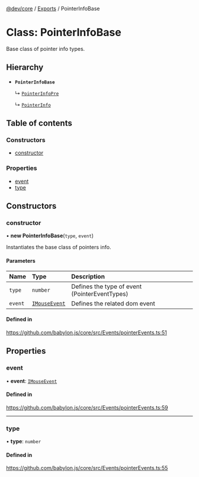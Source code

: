 [@dev/core](../README.md) / [Exports](../modules.md) / PointerInfoBase

# Class: PointerInfoBase

Base class of pointer info types.

## Hierarchy

- **`PointerInfoBase`**

  ↳ [`PointerInfoPre`](PointerInfoPre.md)

  ↳ [`PointerInfo`](PointerInfo.md)

## Table of contents

### Constructors

- [constructor](PointerInfoBase.md#constructor)

### Properties

- [event](PointerInfoBase.md#event)
- [type](PointerInfoBase.md#type)

## Constructors

### constructor

• **new PointerInfoBase**(`type`, `event`)

Instantiates the base class of pointers info.

#### Parameters

| Name | Type | Description |
| :------ | :------ | :------ |
| `type` | `number` | Defines the type of event (PointerEventTypes) |
| `event` | [`IMouseEvent`](../interfaces/IMouseEvent.md) | Defines the related dom event |

#### Defined in

https://github.com/babylon.js/core/src/Events/pointerEvents.ts:51

## Properties

### event

• **event**: [`IMouseEvent`](../interfaces/IMouseEvent.md)

#### Defined in

https://github.com/babylon.js/core/src/Events/pointerEvents.ts:59

___

### type

• **type**: `number`

#### Defined in

https://github.com/babylon.js/core/src/Events/pointerEvents.ts:55
